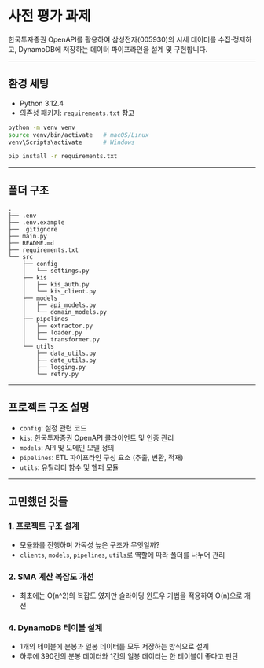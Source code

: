 # 사전 평가 과제
한국투자증권 OpenAPI를 활용하여 삼성전자(005930)의 시세 데이터를 수집·정제하고, DynamoDB에 저장하는 데이터 파이프라인을 설계 및 구현합니다.

---
## 환경 세팅
- Python 3.12.4
- 의존성 패키지: `requirements.txt` 참고

```bash
python -m venv venv
source venv/bin/activate   # macOS/Linux
venv\Scripts\activate      # Windows

pip install -r requirements.txt
```

---

## 폴더 구조
```
.
├── .env
├── .env.example
├── .gitignore
├── main.py
├── README.md
├── requirements.txt
└── src
    ├── config
    │   └── settings.py
    ├── kis
    │   ├── kis_auth.py
    │   └── kis_client.py
    ├── models
    │   ├── api_models.py
    │   └── domain_models.py
    ├── pipelines
    │   ├── extractor.py
    │   ├── loader.py
    │   └── transformer.py
    └── utils
        ├── data_utils.py
        ├── date_utils.py
        ├── logging.py
        └── retry.py
```

---

## 프로젝트 구조 설명
- `config`: 설정 관련 코드
- `kis`: 한국투자증권 OpenAPI 클라이언트 및 인증 관리
- `models`: API 및 도메인 모델 정의
- `pipelines`: ETL 파이프라인 구성 요소 (추출, 변환, 적재)
- `utils`: 유틸리티 함수 및 헬퍼 모듈

---

## 고민했던 것들

### 1. 프로젝트 구조 설계
- 모듈화를 진행하며 가독성 높은 구조가 무엇일까?
- `clients`, `models`, `pipelines`, `utils`로 역할에 따라 폴더를 나누어 관리

### 2. SMA 계산 복잡도 개선
- 최초에는 O(n^2)의 복잡도 였지만 슬라이딩 윈도우 기법을 적용하여 O(n)으로 개선

### 4. DynamoDB 테이블 설계
- 1개의 테이블에 분봉과 일봉 데이터를 모두 저장하는 방식으로 설계
- 하루에 390건의 분봉 데이터와 1건의 일봉 데이터는 한 테이블이 좋다고 판단
